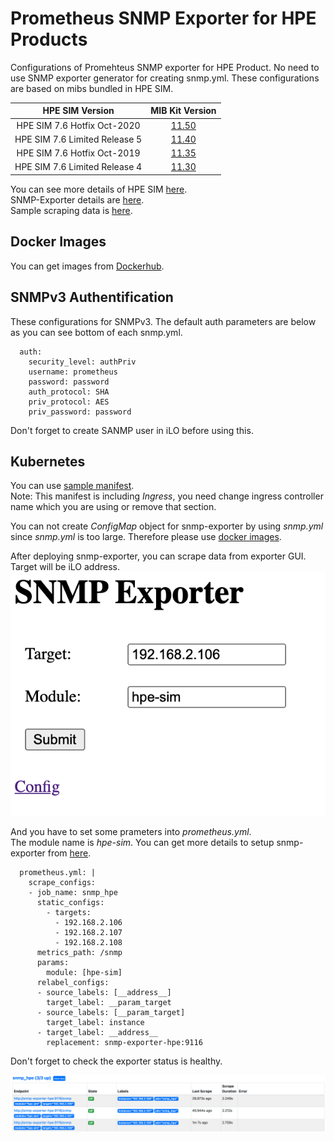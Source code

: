 # Prometheus SNMP Exporter for HPE Products

Configurations of Promehteus SNMP exporter for
HPE Product. No need to use SNMP exporter generator for creating snmp.yml. These configurations are based on mibs bundled in HPE SIM.  

|  HPE SIM Version  |  MIB Kit Version  |
| :---: | :---: |
|  HPE SIM 7.6 Hotfix Oct-2020  |  [11.50](https://support.hpe.com/hpsc/swd/public/detail?swItemId=MTX-0741569cd81544c78f02136736)  |
|  HPE SIM 7.6 Limited Release 5  |  [11.40](https://support.hpe.com/hpsc/swd/public/detail?swItemId=MTX-aaf94a5dd38d42dda86fc083d8)  |
|  HPE SIM 7.6 Hotfix Oct-2019  |  [11.35](https://support.hpe.com/hpsc/swd/public/detail?swItemId=MTX-53293d026fb147958b223069b6)  |
|  HPE SIM 7.6 Limited Release 4  |  [11.30](https://support.hpe.com/hpsc/swd/public/detail?swItemId=MTX-c06c7ce759924d38a33b7023bf)  |

You can see more details of HPE SIM [here](https://support.hpe.com/hpesc/public/docDisplay?docId=emr_na-c04272529).  
SNMP-Exporter details are [here](https://github.com/prometheus/snmp_exporter).  
Sample scraping data is [here](docs/sample_output_data.txt).

## Docker Images
You can get images from [Dockerhub](https://hub.docker.com/r/fideltak/snmp-exporter-hpe).

## SNMPv3 Authentification
These configurations for SNMPv3. The default auth parameters are below as you can see bottom of each snmp.yml.

```
  auth:
    security_level: authPriv
    username: prometheus
    password: password
    auth_protocol: SHA
    priv_protocol: AES
    priv_password: password
```

Don't forget to create SANMP user in iLO before using this. 

## Kubernetes
You can use [sample manifest](k8s-sample.yml).  
Note: This manifest is including *Ingress*, you need change ingress controller name which you are using or remove that section.  

You can not create *ConfigMap* object for snmp-exporter by using *snmp.yml* since *snmp.yml* is too large. Therefore please use [docker images](https://hub.docker.com/r/fideltak/snmp-exporter-hpe).

After deploying snmp-exporter, you can scrape data from exporter GUI. Target will be iLO address.  
![snmp-exporter-gui](./docs/exporter-sample01.png)

And you have to set some prameters into *prometheus.yml*.  
The module name is *hpe-sim*.
You can get more details to setup snmp-exporter from [here](https://github.com/prometheus/snmp_exporter).

```
  prometheus.yml: |
    scrape_configs:
    - job_name: snmp_hpe
      static_configs:
        - targets:
          - 192.168.2.106
          - 192.168.2.107
          - 192.168.2.108
      metrics_path: /snmp
      params:
        module: [hpe-sim]
      relabel_configs:
      - source_labels: [__address__]
        target_label: __param_target
      - source_labels: [__param_target]
        target_label: instance
      - target_label: __address__
        replacement: snmp-exporter-hpe:9116
```

Don't forget to check the exporter status is healthy.

![prometheus-targets](./docs/prometheus-target01.png)
